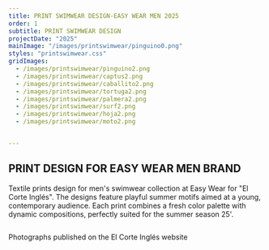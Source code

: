 ```yaml
---
title: PRINT SWIMWEAR DESIGN-EASY WEAR MEN 2025
order: 1
subtitle: PRINT SWIMWEAR DESIGN
projectDate: "2025"
mainImage: "/images/printswimwear/pinguino0.png"
styles: "printswimwear.css"
gridImages:
  - /images/printswimwear/pinguino2.png
  - /images/printswimwear/captus2.png
  - /images/printswimwear/caballito2.png
  - /images/printswimwear/tortuga2.png
  - /images/printswimwear/palmera2.png
  - /images/printswimwear/surf2.png
  - /images/printswimwear/hoja2.png
  - /images/printswimwear/moto2.png


---
```

<section class="section">
    <div class="details-container">
        <h1 class="title">PRINT DESIGN FOR EASY WEAR MEN BRAND</h1>
        <p class="description">Textile prints design for men's swimwear collection at Easy Wear for "El Corte Inglés". 
The designs feature playful summer motifs aimed at a young, contemporary audience. Each print combines a fresh color palette with dynamic compositions, perfectly suited for the summer season 25'.</p>
    </div>
    <div class="grid container huge">
        <div class="image-container">
            <img class="img" src="/images/printswimwear/pinguino2.png" alt="">
        </div>
        <div class="image-container">
            <img class="img" src="/images/printswimwear/captus2.png" alt="">
        </div>
        <div class="image-container">
            <img class="img" src="/images/printswimwear/caballito2.png" alt="">
        </div>
        <div class="image-container">
            <img class="img" src="/images/printswimwear/tortuga2.png" alt="">
        </div>
        <div class="image-container">
            <img class="img" src="/images/printswimwear/palmera2.png" alt="">
        </div>
        <div class="image-container">
            <img class="img" src="/images/printswimwear/surf2.png" alt="">
        </div>
          <div class="image-container">
            <img class="img" src="/images/printswimwear/hoja2.png" alt="">
        </div>
        <div class="image-container">
            <img class="img" src="/images/printswimwear/moto2.png" alt="">
        </div>
    </div>
    <div class="details-container">
    <p class="description">Photographs published on the El Corte Inglés website</p>
    </div>
</section>


